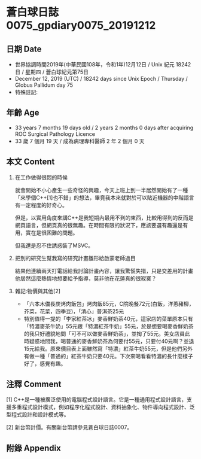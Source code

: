 # 蒼白球日誌0075_gpdiary0075_20191212 #

## 日期 Date ##

* 世界協調時間2019年(中華民國108年，令和1年)12月12日 / Unix 紀元 18242 日 / 星期四 / 蒼白球紀元第75日
* December 12, 2019 (UTC) / 18242 days since Unix Epoch / Thursday / Globus Pallidum day 75
* 特殊註記:

## 年齡 Age ##

* 33 years 7 months 19 days old / 2 years 2 months 0 days after acquiring ROC Surgical Pathology Licence
* 33 歲 7 個月 19 天 / 成為病理專科醫師 2 年 2 個月 0 天

## 本文 Content ##

1. 在工作做得很悶的時候

    就會開始不小心產生一些奇怪的興趣，今天上班上到一半居然開始有了一種「來學個C++[1]也不錯」的想法，畢竟我本來就對於可以貼近機器的中階語言有一定程度的好奇心。

    但是，以實用角度來講C++是我短期內最用不到的東西，比較用得到的反而是網頁語言，但網頁真的很無趣。在時間有限的狀況下，應該要選有趣還是有用，實在是很困難的問題。

    但我還是忍不住誘惑裝了MSVC。

2. 把別的研究生幫我寫的研究計畫雛形給啟蒙老師過目

    結果他連續兩天打電話給我討論計畫內容，讓我驚慌失措，只是交差用的計畫他居然這麼熱情地想要給予指導，莫非他在花蓮真的很寂寞？

2. 雜記:物價與其他[2]

    * 「六本木備長炭烤肉飯包」烤肉飯85元，C院晚餐72元(白飯，洋蔥豬柳，芥菜，花菜，四季豆)，「清心」普洱茶25元
    * 特別值得一提的「李家紅茶冰」麥香鮮奶茶40元，這家店的菜單原本只有「特濃麥茶牛奶」55元跟「特濃紅茶牛奶」55元，於是想要喝麥香鮮奶茶的我只好禮貌地問「可不可以做麥香鮮奶茶」，並掏了55元。美女店員此時疑惑地問我，喝普通的麥香鮮奶茶為何要付55元，只要付40元啊？並退15元給我。原來價目表上面雖然寫「特濃」紅茶牛奶55元，但是他們另外有做一種「普通的」紅茶牛奶只要40元。下次來喝看看特濃的長什麼樣子好了，感覺有趣。

## 注釋 Comment ##

[1] C++是一種被廣泛使用的電腦程式設計語言。它是一種通用程式設計語言，支援多重程式設計模式，例如程序化程式設計、資料抽象化、物件導向程式設計、泛型程式設計和設計模式等。 

[2] 新台幣計價。有關新台幣請參見蒼白球日誌0007。


## 附錄 Appendix ##

